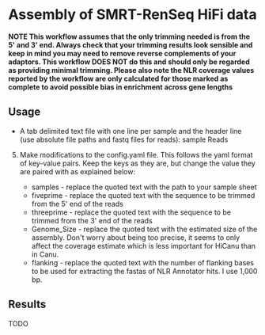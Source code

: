 # Assembly of SMRT-RenSeq HiFi data

**NOTE This workflow assumes that the only trimming needed is from the 5' and 3' end. Always check that your trimming results look sensible and keep in mind you may need to remove reverse complements of your adaptors. This workflow DOES NOT do this and should only be regarded as providing minimal trimming. Please also note the NLR coverage values reported by the workflow are only calculated for those marked as complete to avoid possible bias in enrichment across gene lengths**

## Usage

*   A tab delimited text file with one line per sample and the header line (use absolute file paths and fastq files for reads): sample Reads

5.  Make modifications to the config.yaml file. This follows the yaml format of key-value pairs. Keep the keys as they are, but change the value they are paired with as explained below:

    *   samples - replace the quoted text with the path to your sample sheet
    *   fiveprime - replace the quoted text with the sequence to be trimmed from the 5' end of the reads
    *   threeprime - replace the quoted text with the sequence to be trimmed from the 3' end of the reads
    *   Genome_Size - replace the quoted text with the estimated size of the assembly. Don't worry about being too precise, it seems to only affect the coverage estimate which is less important for HiCanu than in Canu.
    *   flanking - replace the quoted text with the number of flanking bases to be used for extracting the fastas of NLR Annotator hits. I use 1,000 bp.

## Results

TODO
